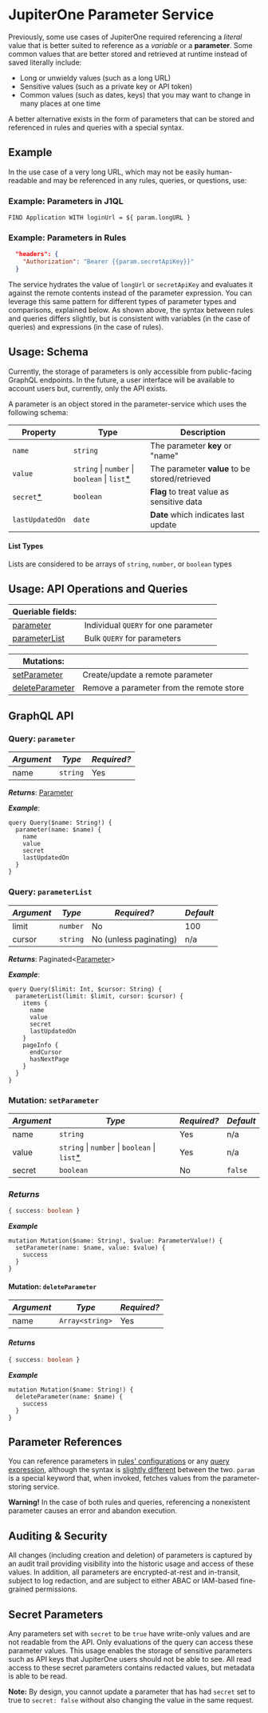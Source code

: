 # JupiterOne Parameter Service

Previously, some use cases of JupiterOne required referencing a _literal_ value that is better suited to reference as a _variable_ or a **parameter**.  Some common values that are better stored and retrieved at runtime instead of saved literally include:

- Long or unwieldy values (such as a long URL)
- Sensitive values (such as a private key or API token)
- Common values (such as dates, keys) that you may want to change in many places at one time

A better alternative exists in the form of parameters that can be stored and referenced in rules and queries with a special syntax.

## Example

In the use case of a very long URL, which may not be easily human-readable and may be referenced in any rules, queries, or questions, use:

### Example: Parameters in J1QL

```J1QL
FIND Application WITH loginUrl = ${ param.longURL }
```

### Example: Parameters in Rules

```json
  "headers": {
    "Authorization": "Bearer {{param.secretApiKey}}"
  }
```

The service hydrates the value of `longUrl` or `secretApiKey` and evaluates it against the remote contents instead of the parameter expression. You can leverage this same pattern for different types of parameter types and comparisons, explained below. As shown above, the syntax between rules and queries differs slightly, but is consistent with variables (in the case of queries) and expressions (in the case of rules).

## Usage: Schema

Currently, the storage of parameters is only accessible from public-facing GraphQL endpoints. In the future, a user interface will be available to account users but, currently, only the API exists.

A parameter is an object stored in the parameter-service which uses the following schema:

| Property                        | Type                                     | Description                              |
| ------------------------------- | ---------------------------------------- | ---------------------------------------- |
| `name`                          | `string`                                 | The parameter **key** or "name"          |
| `value`                         | `string` \| `number` \| `boolean` \| `list`[\*](#listtypes) | The parameter **value** to be stored/retrieved |
| `secret`[\*](#secretparameters) | `boolean`                                | **Flag** to treat value as sensitive data |
| `lastUpdatedOn`                 | `date`                                   | **Date** which indicates last update     |

#### List Types

Lists are considered to be arrays of `string`, `number`, or `boolean` types

## Usage: API Operations and Queries

| Queriable fields:                    |                                      |
| ------------------------------------ | ------------------------------------ |
| [parameter](#queryparameter)         | Individual `QUERY` for one parameter |
| [parameterList](#queryparameterlist) | Bulk `QUERY` for parameters          |

| Mutations:                               |                                          |
| ---------------------------------------- | ---------------------------------------- |
| [setParameter](#mutationsetparameter)    | Create/update a remote parameter         |
| [deleteParameter](#mutationdeleteparameter) | Remove a parameter from the remote store |

## GraphQL API

### Query: `parameter`

| _Argument_ | _Type_   | _Required?_ |
| ---------- | -------- | ----------- |
| name       | `string` | Yes         |

**_Returns_**: [Parameter](#usageschema)

**_Example_**:

```gql
query Query($name: String!) {
  parameter(name: $name) {
    name
    value
    secret
    lastUpdatedOn
  }
}
```

### Query: `parameterList`

| _Argument_ | _Type_   | _Required?_            | _Default_ |
| ---------- | -------- | ---------------------- | --------- |
| limit      | `number` | No                     | 100       |
| cursor     | `string` | No (unless paginating) | n/a       |

**_Returns_**: Paginated<[Parameter](#usageschema)>

**_Example_**:

```gql
query Query($limit: Int, $cursor: String) {
  parameterList(limit: $limit, cursor: $cursor) {
    items {
      name
      value
      secret
      lastUpdatedOn
    }
    pageInfo {
      endCursor
      hasNextPage
    }
  }
}
```

### Mutation: `setParameter`

| _Argument_ | _Type_                                   | _Required?_ | _Default_ |
| ---------- | ---------------------------------------- | ----------- | --------- |
| name       | `string`                                 | Yes         | n/a       |
| value      | `string` \| `number` \| `boolean` \| `list`[\*](#listtypes) | Yes         | n/a       |
| secret     | `boolean`                                | No          | `false`   |

### **_Returns_**

```ts
{ success: boolean }

```

**_Example_**

```gql
mutation Mutation($name: String!, $value: ParameterValue!) {
  setParameter(name: $name, value: $value) {
    success
  }
}
```

#### Mutation: `deleteParameter`

| _Argument_ | _Type_          | _Required?_ |
| ---------- | --------------- | ----------- |
| name       | `Array<string>` | Yes         |

#### **_Returns_**

```ts
{ success: boolean }
```

**_Example_**

```gql
mutation Mutation($name: String!) {
  deleteParameter(name: $name) {
    success
  }
}
```

## Parameter References

You can reference parameters in [rules' configurations](./schemas/alert-rule.md) or any [query expression](./jupiterone-query-language.md), although the syntax is  [slightly different](#example) between the two. `param` is a special keyword that, when invoked, fetches values from the parameter-storing service.

**Warning!**
In the case of both rules and queries, referencing a nonexistent parameter causes an error and abandon execution.

## Auditing & Security

All changes (including creation and deletion) of parameters is captured by an audit trail providing visibility into the historic usage and access of these values. In addition, all parameters are encrypted-at-rest and in-transit, subject to log redaction, and are subject to either ABAC or IAM-based fine-grained permissions.

## Secret Parameters

Any parameters set with `secret` to be `true` have write-only values and are not readable from the API. Only evaluations of the query can access these parameter values. This usage enables the storage of sensitive parameters such as API keys that JupiterOne users should not be able to see. All read access to these secret parameters contains redacted values, but metadata is able to be read.

**Note:**
By design, you cannot update a parameter that has had `secret` set to true to `secret: false` without also changing the value in the same request.
